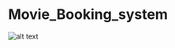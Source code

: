 # Movie_Booking_system

![alt text](https://github.com/Nishok09052001/Movie_Booking_System/blob/output1.png?raw=true)
